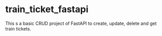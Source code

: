 # train_ticket_fastapi
This s a basic CRUD project of FastAPI to create, update, delete and get train tickets.
